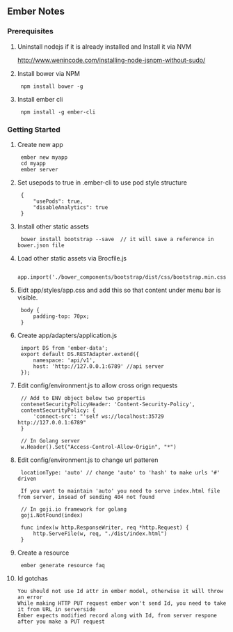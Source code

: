 ## Ember Notes

### Prerequisites

1. Uninstall nodejs if it is already installed and Install it via NVM
	
	http://www.wenincode.com/installing-node-jsnpm-without-sudo/
	
2. Install bower via NPM

		npm install bower -g

3. Install ember cli

		npm install -g ember-cli


### Getting Started

1. Create new app

		ember new myapp
		cd myapp
		ember server

2. Set usepods to true in .ember-cli to use pod style structure

		{
  			"usePods": true,
  			"disableAnalytics": true
		}

3. Install other static assets 

		bower install bootstrap --save  // it will save a reference in bower.json file

4. Load other static assets via Brocfile.js

		app.import('./bower_components/bootstrap/dist/css/bootstrap.min.css');

5. Eidt app/styles/app.css and add this so that content under menu bar is visible.
	
		body {
			padding-top: 70px;
		}

6. Create app/adapters/application.js

		import DS from 'ember-data';
		export default DS.RESTAdapter.extend({
			namespace: 'api/v1',
			host: 'http://127.0.0.1:6789' //api server
		});

7. Edit config/environment.js to allow cross orign requests

		// Add to ENV object below two propertis
		contenetSecurityPolicyHeader: 'Content-Security-Policy',
		contentSecurityPolicy: {
			'connect-src': "'self ws://localhost:35729 http://127.0.0.1:6789"
		}

		// In Golang server
		w.Header().Set("Access-Control-Allow-Origin", "*")

8. Edit config/environment.js to change url patteren

		locationType: 'auto' // change 'auto' to 'hash' to make urls '#' driven

		If you want to maintain 'auto' you need to serve index.html file from server, insead of sending 404 not found

		// In goji.io framework for golang
		goji.NotFound(index)

		func index(w http.ResponseWriter, req *http.Request) {
			http.ServeFile(w, req, "./dist/index.html")
		}

9. Create a resource

		ember generate resource faq

10. Id gotchas

		You should not use Id attr in ember model, otherwise it will throw an error
		While making HTTP PUT request ember won't send Id, you need to take it from URL in serverside
		Ember expects modified record along with Id, from server respone after you make a PUT request
